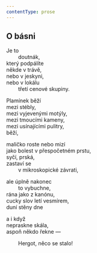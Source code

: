 ```yaml
---
contentType: prose
---
```


## O básni

Je to  
        doutnák,  
který podpálíte  
někde v trávě,  
nebo v jeskyni,  
nebo v lokálu  
        třetí cenové skupiny.

Plamínek běží  
mezi stébly,  
mezi vyjevenými motýly,  
mezi tmoucími kameny,  
mezi usínajícími pulitry,  
běží,

maličko roste nebo mizí  
jako bolest v přespočetném prstu,  
syčí, prská,  
zastaví se  
        v mikroskopické závrati,

ale úplně nakonec  
        to vybuchne,  
rána jako z kanónu,  
cucky slov letí vesmírem,  
duní stěny dne

a i když  
nepraskne skála,  
aspoň někdo řekne —

        Hergot, něco se stalo!
